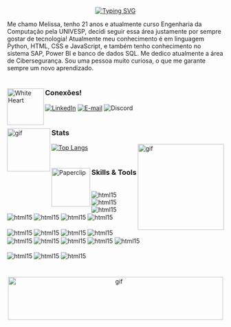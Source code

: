 <div align="center">
  <a href="https://git.io/typing-svg">
    <img src="https://readme-typing-svg.demolab.com?font=Borel&pause=1000&color=C55C7D&width=435&lines=Ol%C3%A1%2C+sou+a+Melissa!+Seja+bem+vindo+%3AD" alt="Typing SVG" />
  </a>
</div>

Me chamo Melissa, tenho 21 anos e atualmente curso Engenharia da Computação pela UNIVESP, decidi seguir essa área justamente por sempre gostar de tecnologia! Atualmente meu conhecimento é em linguagem Python, HTML, CSS e JavaScript, e também tenho conhecimento no sistema SAP, Power BI e banco de dados SQL. Me dedico atualmente a área de Cibersegurança. Sou uma pessoa muito curiosa, o que me garante sempre um novo aprendizado.


#


<img src="https://raw.githubusercontent.com/Tarikul-Islam-Anik/Animated-Fluent-Emojis/master/Emojis/Smilies/White%20Heart.png" alt="White Heart" width="85" height="85" img align='left'/><h3>Conexões!</h3>

[![LinkedIn](https://img.shields.io/badge/-LinkedIn-000?style=for-the-badge&logo=LinkedIn&logoColor=pink&color:black)](https://www.linkedin.com/in/melissapartonb/) 
[![E-mail](https://img.shields.io/badge/-Email-000?style=for-the-badge&logo=gmail&logoColor=pink&color:#C55C7DFF)](mailto:meelcalixto1@gmail.com)
![Discord](https://img.shields.io/badge/Monkamoon-black?style=for-the-badge&logo=discord&logoColor=pink)

#

<img alt='gif' height='100' width='100' align='left' src='https://64.media.tumblr.com/18837d656d418de6a72731cde6c60ccd/3e8235eb96056332-87/s250x400/05ede8a705d568219a54c25842c968d6770086cf.gifv'/>
<h3>Stats</h3>

[![Top Langs](https://github-readme-stats.vercel.app/api/top-langs/?username=monkamoon&layout=donut&theme=rose)](https://github.com/anuraghazra/github-readme-stats)
<img alt='gif' height='200' width='200' align='right' src='https://64.media.tumblr.com/81b414755055a5d441a62d9a3aadb69c/24aed0b471f653ac-8a/s400x600/50a0c4293416dd2b441652cfe618e82fdb68644d.gifv'/>

# 

<img src="https://64.media.tumblr.com/e0631c62c8159abf82d65b4bc6e61e91/8bb4dbc5f762e89d-d4/s250x400/7fa8b9b456f52f5af9350683f462da82e41f2174.gifv" alt="Paperclip" width="90" height="90" img align='left'/><h3>Skills & Tools</h3>
<div style='display': inline_block><br/>
    <img align='center' alt='html15' src='https://img.shields.io/badge/Python-pink?style=for-the-badge&logo=python&logoColor=black'/>
   <img align='center' alt='html15' src='https://img.shields.io/badge/SAP-pink?style=for-the-badge&logo=sap&logoColor=black'/>
    <img align='center' alt='html15' src='https://img.shields.io/badge/HTML-pink?style=for-the-badge&logo=html5&logoColor=black'/>
   <img align='center' alt='html15' src='https://img.shields.io/badge/CSS-pink?&style=for-the-badge&logo=css3&logoColor=black'/>
    <img align='center' alt='html15' src='https://img.shields.io/badge/JavaScript-pink?style=for-the-badge&logo=javascript&logoColor=black'/>
    <img align='center' alt='html15' src='https://img.shields.io/badge/Powershell-pink?style=for-the-badge&logo=shell&logoColor=black'/>
    <img align='center' alt='html15' src='https://img.shields.io/badge/Microsoft-pink?style=for-the-badge&logo=microsoft&logoColor=black'/>

<div style='display': inline_block><br/>
  <img align='center' alt='html15' src='https://img.shields.io/badge/Citrix-pink?style=for-the-badge&logo=citrix&logoColor=black'/>
  <img align='center' alt='html15' src='https://img.shields.io/badge/Linux-pink?style=for-the-badge&logo=linux&logoColor=black'/>
  <img align='center' alt='html15' src='https://img.shields.io/badge/Pandora-pink?style=for-the-badge&logo=pandora&logoColor=black'/>
  <img align='center' alt='html15' src='https://img.shields.io/badge/Wireshark-pink?style=for-the-badge&logo=wireshark&logoColor=black'/>
  <img align='center' alt='html15' src='https://img.shields.io/badge/windows-pink?style=for-the-badge&logo=windows&logoColor=black'/>
  <img align='center' alt='html15' src='https://img.shields.io/badge/azure-pink?style=for-the-badge&logo=azure&logoColor=black'/>
  <img align='center' alt='html15' src='https://img.shields.io/badge/django-pink?style=for-the-badge&logo=django&logoColor=black'/>
  <img align='center' alt='html15' src='https://img.shields.io/badge/flask-pink?style=for-the-badge&logo=flask&logoColor=black'/>
  <img align='center' alt='html15' src='https://img.shields.io/badge/NIST-pink?style=for-the-badge&logo=NIST&logoColor=black'/>

<div style='display': inline_block><br/>
  <img align='center' alt='html15' src='https://img.shields.io/badge/Owasp10-pink?style=for-the-badge&logo=owasp10&logoColor=black'/>
  <img align='center' alt='html15' src='https://img.shields.io/badge/TryHackMe-pink?style=for-the-badge&logo=TryHackMe&logoColor=black'/>
  <img align='center' alt='html15' src='https://img.shields.io/badge/LetsDefend-pink?style=for-the-badge&logo=LetsDefend&logoColor=black'/>
  
#

<div align='center'>
  <img alt='gif' height='100' width='500' src='https://64.media.tumblr.com/ae5f97185a3d9047591c8c3c6b87c530/96a6dc7b308539f6-27/s500x750/ce08d1b5a98cf0f5caf82fc418f0818fa8fc2906.gifv'/>
<div>

